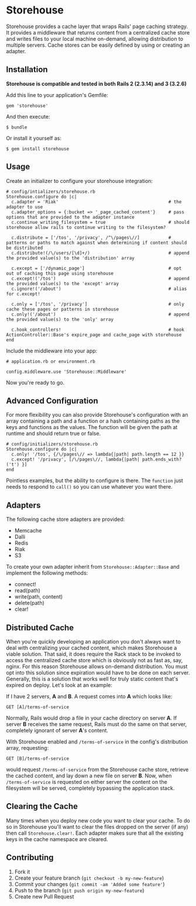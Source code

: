 # Storehouse

Storehouse provides a cache layer that wraps Rails' page caching strategy. It provides a middleware that returns content from a centralized cache store and writes files to your local machine on-demand, allowing distribution to multiple servers. Cache stores can be easily defined by using or creating an adapter.

## Installation

**Storehouse is compatible and tested in both Rails 2 (2.3.14) and 3 (3.2.6)**

Add this line to your application's Gemfile:

    gem 'storehouse'

And then execute:

    $ bundle

Or install it yourself as:

    $ gem install storehouse

## Usage

Create an initializer to configure your storehouse integration:

    # config/intializers/storehouse.rb
    Storehouse.configure do |c|
      c.adapter = 'Riak'                                          # the adapter to use
      c.adapter_options = {:bucket => '_page_cached_content'}     # pass options that are provided to the adapter instance
      c.continue_writing_filesystem = true                        # should storehouse allow rails to continue writing to the filesystem?
      
      c.distribute = ['/tos', '/privacy', /^\/pages\//]           # patterns or paths to match against when determining if content should be distributed
      c.distribute!(/\/users/[\d]+/)                              # append the provided value(s) to the 'distribution' array

      c.except = ['/dynamic_page']                                # opt out of caching this page using storehouse
      c.except!('/tos')                                           # append the provided value(s) to the 'except' array
      c.ignore!('/about')                                         # alias for c.except!

      c.only = ['/tos', '/privacy']                               # only cache these pages or patterns in storehouse
      c.only!('/about')                                           # append the provided value(s) to the 'only' array

      c.hook_controllers!                                         # hook ActionController::Base's expire_page and cache_page with storehouse
    end

Include the middleware into your app:

    # application.rb or environment.rb

    config.middleware.use 'Storehouse::Middleware'

Now you're ready to go.

## Advanced Configuration

For more flexibility you can also provide Storehouse's configuration with an array containing a path and a function or a hash containing paths as the keys and functions as the values. The function will be given the path at runtime and should return true or false.

    # config/initializers/storehouse.rb
    Storehouse.configure do |c|
      c.only! '/tos', {/\/pages\// => lambda{|path| path.length == 12 }}
      c.except! '/privacy', [/\/pages\//, lambda{|path| path.ends_with?('t') }]
    end

Pointless examples, but the ability to configure is there. The `function` just needs to respond to `call()` so you can use whatever you want there.

## Adapters

The following cache store adapters are provided:

  -   Memcache
  -   Dalli
  -   Redis
  -   Riak
  -   S3

To create your own adapter inherit from `Storehouse::Adapter::Base` and implement the following methods:
    
  - connect!
  - read(path)
  - write(path, content)
  - delete(path)
  - clear!

## Distributed Cache

When you're quickly developing an application you don't always want to deal with centralizing your cached content, which makes Storehouse a viable solution. That said, it does require the Rack stack to be invoked to access the centralized cache store which is obviously not as fast as, say, nginx. For this reason Storehouse allows on-demand distribution. You must opt into this solution since expiration would have to be done on each server. Generally, this is a solution that works well for truly static content that's expired on deploy. Let's look at an example:

If I have 2 servers, **A** and **B**. A request comes into **A** which looks like:

    GET [A]/terms-of-service

Normally, Rails would drop a file in your cache directory on server **A**. If server **B** receives the same request, Rails must do the same on that server, completely ignorant of server **A**'s content.

With Storehouse enabled and `/terms-of-service` in the config's distribution array, requesting:

    GET [B]/terms-of-service

would request `/terms-of-service` from the Storehouse cache store, retrieve the cached content, and lay down a new file on server **B**. Now, when `/terms-of-service` is requested on either server the content on the filesystem will be served, completely bypassing the application stack.

## Clearing the Cache

Many times when you deploy new code you want to clear your cache. To do so in Storehouse you'll want to clear the files dropped on the server (if any) then call `Storehouse.clear!`. Each adapter makes sure that all the existing keys in the cache namespace are cleared.

## Contributing

1. Fork it
2. Create your feature branch (`git checkout -b my-new-feature`)
3. Commit your changes (`git commit -am 'Added some feature'`)
4. Push to the branch (`git push origin my-new-feature`)
5. Create new Pull Request
